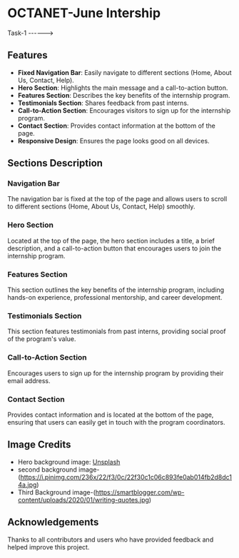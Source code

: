 # OCTANET-June Intership

Task-1 ------>

## Features
- **Fixed Navigation Bar**: Easily navigate to different sections (Home, About Us, Contact, Help).
- **Hero Section**: Highlights the main message and a call-to-action button.
- **Features Section**: Describes the key benefits of the internship program.
- **Testimonials Section**: Shares feedback from past interns.
- **Call-to-Action Section**: Encourages visitors to sign up for the internship program.
- **Contact Section**: Provides contact information at the bottom of the page.
- **Responsive Design**: Ensures the page looks good on all devices.

## Sections Description
### Navigation Bar
The navigation bar is fixed at the top of the page and allows users to scroll to different sections (Home, About Us, Contact, Help) smoothly.

### Hero Section
Located at the top of the page, the hero section includes a title, a brief description, and a call-to-action button that encourages users to join the internship program.

### Features Section
This section outlines the key benefits of the internship program, including hands-on experience, professional mentorship, and career development.

### Testimonials Section
This section features testimonials from past interns, providing social proof of the program's value.

### Call-to-Action Section
Encourages users to sign up for the internship program by providing their email address.

### Contact Section
Provides contact information and is located at the bottom of the page, ensuring that users can easily get in touch with the program coordinators.

## Image Credits
- Hero background image: [Unsplash](https://plus.unsplash.com/premium_vector-1682268715856-8471f499d34e?bg=FFFFFF&q=80&w=1800&auto=format&fit=crop&ixlib=rb-4.0.3&ixid=M3wxMjA3fDB8MHxwaG90by1wYWdlfHx8fGVufDB8fHx8fA%3D%3D)
- second background image-(https://i.pinimg.com/236x/22/f3/0c/22f30c1c06c893fe0ab014fb2d8dc14a.jpg)
- Third Background image-(https://smartblogger.com/wp-content/uploads/2020/01/writing-quotes.jpg)

## Acknowledgements
Thanks to all contributors and users who have provided feedback and helped improve this project.
